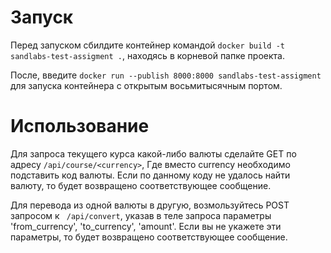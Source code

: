 # Запуск 
Перед запуском сбилдите контейнер командой ``docker build -t sandlabs-test-assigment .``, находясь в корневой папке проекта.

После, введите ``docker run --publish 8000:8000 sandlabs-test-assigment`` для запуска контейнера с открытым восьмитысячным портом.

# Использование

Для запроса текущего курса какой-либо валюты сделайте GET по адресу ``/api/course/<currency>``, Где вместо currency необходимо подставить код валюты.
Если по данному коду не удалось найти валюту, то будет возвращено соответствующее сообщение.

Для перевода из одной валюты в другую, возмользуйтесь POST запросом к `` /api/convert``, указав в теле запроса параметры 'from_currency', 'to_currency', 'amount'.
Если вы не укажете эти параметры, то будет возвращено соответствующее сообщение.

